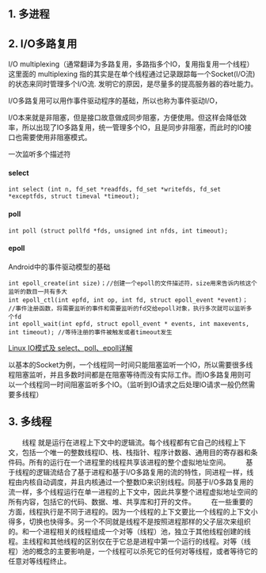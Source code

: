 ## 1. 多进程

## 2. I/O多路复用

I/O multiplexing（通常翻译为多路复用，多路指多个IO，复用指复用一个线程） 这里面的 multiplexing 指的其实是在单个线程通过记录跟踪每一个Socket(I/O流)的状态来同时管理多个I/O流. 发明它的原因，是尽量多的提高服务器的吞吐能力。

I/O多路复用可以用作事件驱动程序的基础，所以也称为事件驱动I/O，

I/O本来就是非阻塞，但是接口故意做成同步阻塞，方便使用。但这样会降低效率，所以出现了IO多路复用，统一管理多个IO，且是同步非阻塞，而此时的IO接口也需要使用非阻塞模式。

一次监听多个描述符

#### select
```
int select (int n, fd_set *readfds, fd_set *writefds, fd_set *exceptfds, struct timeval *timeout);
```

#### poll
```
int poll (struct pollfd *fds, unsigned int nfds, int timeout);
```

#### epoll
Android中的事件驱动模型的基础
```
int epoll_create(int size)；//创建一个epoll的文件描述符，size用来告诉内核这个监听的数目一共有多大
int epoll_ctl(int epfd, int op, int fd, struct epoll_event *event)； //事件注册函数，将需要监听的事件和需要监听的fd交给epoll对象，执行多次就可以监听多个fd
int epoll_wait(int epfd, struct epoll_event * events, int maxevents, int timeout); //等待注册的事件被触发或者timeout发生
```

[Linux IO模式及 select、poll、epoll详解](https://segmentfault.com/a/1190000003063859)

以基本的Socket为例，一个线程同一时间只能阻塞监听一个IO，所以需要很多线程阻塞监听，并且多数时间都是在阻塞等待而没有实际工作。而IO多路复用则可以一个线程同一时间阻塞监听多个IO。（监听到IO请求之后处理IO请求一般仍然需要多线程）

## 3. 多线程
&emsp;&emsp;线程 就是运行在进程上下文中的逻辑流。每个线程都有它自己的线程上下文，包括一个唯一的整数线程ID、栈、栈指针、程序计数器、通用目的寄存器和条件码。所有的运行在一个进程里的线程共享该进程的整个虚拟地址空间。
&emsp;&emsp;基于线程的逻辑流结合了基于进程和基于I/O多路复用的流的特性，同进程一样，线程由内核自动调度，并且内核通过一个整数ID来识别线程。同基于I/O多路复用的流一样，多个线程运行在单一进程的上下文中，因此共享整个进程虚拟地址空间的所有内容，包括它的代码、数据、堆、共享库和打开的文件。
&emsp;&emsp;在一些重要的方面，线程执行是不同于进程的。因为一个线程的上下文要比一个线程的上下文小得多，切换也快得多。另一个不同就是线程不是按照进程那样的父子层次来组织的。和一个进程相关的线程组成一个对等（线程）池，独立于其他线程创建的线程。主线程和其他线程的区别仅在于它总是进程中第一个运行的线程。对等（线程）池的概念的主要影响是，一个线程可以杀死它的任何对等线程，或者等待它的任意对等线程终止。
